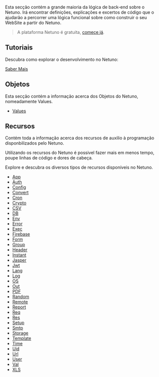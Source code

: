 Esta secção contém a grande maioria da lógica de back-end sobre o Netuno. Irá encontrar definições, explicações e excertos de código que o ajudarão a percorrer uma lógica funcional sobre como construir o seu WebSite a partir do Netuno.

> A plataforma Netuno é gratuita, [comece já](/docs/pt-PT/installation/).

## Tutoriais

Descubra como explorar o desenvolvimento no Netuno:

<a class="button" href="/docs/pt-PT/library/tutorials/">Saber Mais</a>

## Objetos
Esta secção contém a informação acerca dos Objetos do Netuno, nomeadamente Values.

* [Values](library/objects/values.md)

## Recursos
Contém toda a informação acerca dos recursos de auxilio à programação disponbilizados pelo Netuno.

Utilizando os recursos do Netuno é possivel fazer mais em menos tempo, poupe linhas de código e dores de cabeça.

Explore e descubra os diversos tipos de recursos disponíveis no Netuno. 

* [App](library/resources/app.md)
* [Auth](library/resources/auth.md)
* [Config](library/resources/config.md)
* [Convert](library/resources/convert.md)
* [Cron](library/resources/cron.md)
* [Crypto](library/resources/crypto.md)
* [CSV](library/resources/csv.md)
* [DB](library/resources/db.md)
* [Env](library/resources/env.md)
* [Error](library/resources/error.md)
* [Exec](library/resources/exec.md)
* [Firebase](library/resources/firebase.md)
* [Form](library/resources/form.md)
* [Group](library/resources/group.md)
* [Header](library/resources/header.md)
* [Instant](library/resources/instant.md)
* [Jasper](library/resources/jasper.md)
* [Jwt](library/resources/jwt.md)
* [Lang](library/resources/lang.md)
* [Log](library/resources/log.md)
* [OS](library/resources/os.md)
* [Out](library/resources/out.md)
* [PDF](library/resources/pdf.md)
* [Random](library/resources/random.md)
* [Remote](library/resources/remote.md)
* [Report](library/resources/report.md)
* [Req](library/resources/req.md)
* [Res](library/resources/res.md)
* [Setup](library/resources/setup.md)
* [Smtp](library/resources/smtp.md)
* [Storage](library/resources/storage.md)
* [Template](library/resources/template.md)
* [Time](library/resources/time.md)
* [Uid](library/resources/uid.md)
* [Url](library/resources/url.md)
* [User](library/resources/user.md)
* [Val](library/resources/val.md)
* [XLS](library/resources/xls.md)
